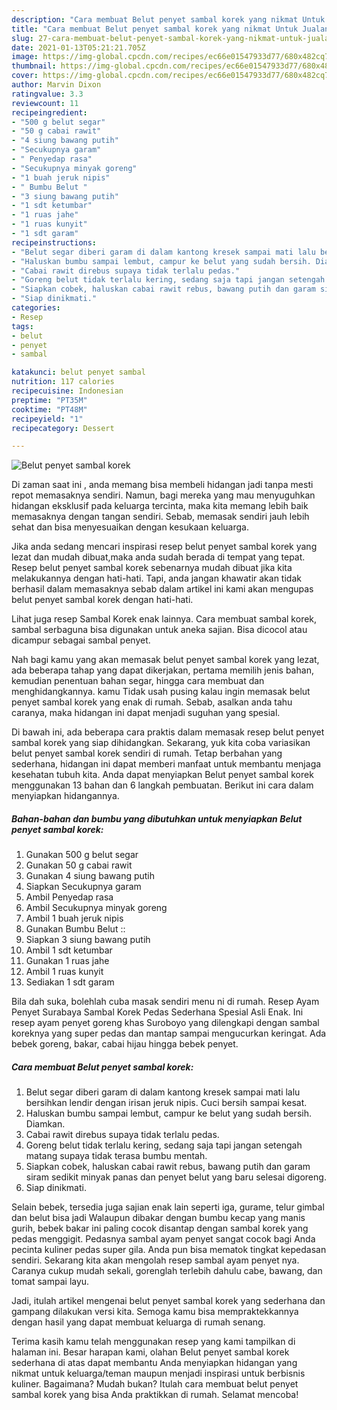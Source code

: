 ```yaml
---
description: "Cara membuat Belut penyet sambal korek yang nikmat Untuk Jualan"
title: "Cara membuat Belut penyet sambal korek yang nikmat Untuk Jualan"
slug: 27-cara-membuat-belut-penyet-sambal-korek-yang-nikmat-untuk-jualan
date: 2021-01-13T05:21:21.705Z
image: https://img-global.cpcdn.com/recipes/ec66e01547933d77/680x482cq70/belut-penyet-sambal-korek-foto-resep-utama.jpg
thumbnail: https://img-global.cpcdn.com/recipes/ec66e01547933d77/680x482cq70/belut-penyet-sambal-korek-foto-resep-utama.jpg
cover: https://img-global.cpcdn.com/recipes/ec66e01547933d77/680x482cq70/belut-penyet-sambal-korek-foto-resep-utama.jpg
author: Marvin Dixon
ratingvalue: 3.3
reviewcount: 11
recipeingredient:
- "500 g belut segar"
- "50 g cabai rawit"
- "4 siung bawang putih"
- "Secukupnya garam"
- " Penyedap rasa"
- "Secukupnya minyak goreng"
- "1 buah jeruk nipis"
- " Bumbu Belut "
- "3 siung bawang putih"
- "1 sdt ketumbar"
- "1 ruas jahe"
- "1 ruas kunyit"
- "1 sdt garam"
recipeinstructions:
- "Belut segar diberi garam di dalam kantong kresek sampai mati lalu bersihkan lendir dengan irisan jeruk nipis. Cuci bersih sampai kesat."
- "Haluskan bumbu sampai lembut, campur ke belut yang sudah bersih. Diamkan."
- "Cabai rawit direbus supaya tidak terlalu pedas."
- "Goreng belut tidak terlalu kering, sedang saja tapi jangan setengah matang supaya tidak terasa bumbu mentah."
- "Siapkan cobek, haluskan cabai rawit rebus, bawang putih dan garam siram sedikit minyak panas dan penyet belut yang baru selesai digoreng."
- "Siap dinikmati."
categories:
- Resep
tags:
- belut
- penyet
- sambal

katakunci: belut penyet sambal 
nutrition: 117 calories
recipecuisine: Indonesian
preptime: "PT35M"
cooktime: "PT48M"
recipeyield: "1"
recipecategory: Dessert

---
```



![Belut penyet sambal korek](https://img-global.cpcdn.com/recipes/ec66e01547933d77/680x482cq70/belut-penyet-sambal-korek-foto-resep-utama.jpg)

Di zaman  saat ini , anda memang bisa membeli hidangan jadi tanpa mesti repot memasaknya sendiri. Namun, bagi mereka yang mau menyuguhkan hidangan eksklusif pada keluarga tercinta, maka kita memang lebih baik memasaknya dengan tangan sendiri. Sebab, memasak sendiri jauh lebih sehat dan bisa menyesuaikan dengan kesukaan keluarga.

Jika anda sedang mencari inspirasi resep belut penyet sambal korek yang lezat dan mudah dibuat,maka anda sudah berada di tempat yang tepat. Resep belut penyet sambal korek  sebenarnya mudah dibuat jika kita melakukannya dengan hati-hati. Tapi, anda jangan khawatir akan tidak berhasil dalam memasaknya 
sebab dalam artikel ini kami akan mengupas belut penyet sambal korek dengan hati-hati.  

Lihat juga resep Sambal Korek enak lainnya. Cara membuat sambal korek, sambal serbaguna bisa digunakan untuk aneka sajian. Bisa dicocol atau dicampur sebagai sambal penyet.

Nah bagi kamu yang akan memasak belut penyet sambal korek yang lezat, ada beberapa tahap yang dapat dikerjakan, pertama memilih jenis bahan, kemudian penentuan bahan segar, hingga cara membuat dan menghidangkannya. kamu Tidak usah pusing kalau ingin memasak belut penyet sambal korek yang enak di rumah. Sebab, asalkan anda  tahu caranya, maka hidangan ini dapat menjadi suguhan yang spesial.

Di bawah ini, ada beberapa cara praktis  dalam memasak resep belut penyet sambal korek yang siap dihidangkan. Sekarang, yuk kita coba variasikan belut penyet sambal korek sendiri di rumah. Tetap berbahan yang sederhana, hidangan ini dapat memberi manfaat untuk membantu menjaga kesehatan tubuh kita. Anda dapat menyiapkan Belut penyet sambal korek menggunakan 13 bahan dan 6 langkah pembuatan. Berikut ini cara dalam menyiapkan hidangannya.

<!--inarticleads1-->

##### Bahan-bahan dan bumbu yang dibutuhkan untuk menyiapkan Belut penyet sambal korek:

1. Gunakan 500 g belut segar
1. Gunakan 50 g cabai rawit
1. Gunakan 4 siung bawang putih
1. Siapkan Secukupnya garam
1. Ambil  Penyedap rasa
1. Ambil Secukupnya minyak goreng
1. Ambil 1 buah jeruk nipis
1. Gunakan  Bumbu Belut ::
1. Siapkan 3 siung bawang putih
1. Ambil 1 sdt ketumbar
1. Gunakan 1 ruas jahe
1. Ambil 1 ruas kunyit
1. Sediakan 1 sdt garam


Bila dah suka, bolehlah cuba masak sendiri menu ni di rumah. Resep Ayam Penyet Surabaya Sambal Korek Pedas Sederhana Spesial Asli Enak. Ini resep ayam penyet goreng khas Suroboyo yang dilengkapi dengan sambal koreknya yang super pedas dan mantap sampai mengucurkan keringat. Ada bebek goreng, bakar, cabai hijau hingga bebek penyet. 

<!--inarticleads2-->

##### Cara membuat Belut penyet sambal korek:

1. Belut segar diberi garam di dalam kantong kresek sampai mati lalu bersihkan lendir dengan irisan jeruk nipis. Cuci bersih sampai kesat.
1. Haluskan bumbu sampai lembut, campur ke belut yang sudah bersih. Diamkan.
1. Cabai rawit direbus supaya tidak terlalu pedas.
1. Goreng belut tidak terlalu kering, sedang saja tapi jangan setengah matang supaya tidak terasa bumbu mentah.
1. Siapkan cobek, haluskan cabai rawit rebus, bawang putih dan garam siram sedikit minyak panas dan penyet belut yang baru selesai digoreng.
1. Siap dinikmati.


Selain bebek, tersedia juga sajian enak lain seperti iga, gurame, telur gimbal dan belut bisa jadi Walaupun dibakar dengan bumbu kecap yang manis gurih, bebek bakar ini paling cocok disantap dengan sambal korek yang pedas menggigit. Pedasnya sambal ayam penyet sangat cocok bagi Anda pecinta kuliner pedas super gila. Anda pun bisa mematok tingkat kepedasan sendiri. Sekarang kita akan mengolah resep sambal ayam penyet nya. Caranya cukup mudah sekali, gorenglah terlebih dahulu cabe, bawang, dan tomat sampai layu. 

Jadi, itulah artikel mengenai  belut penyet sambal korek  yang sederhana dan gampang dilakukan versi kita. Semoga kamu bisa mempraktekkannya dengan hasil yang dapat membuat keluarga di rumah senang. 

Terima kasih kamu telah menggunakan resep yang kami tampilkan di halaman ini. Besar harapan kami, olahan  Belut penyet sambal korek sederhana di atas dapat membantu Anda menyiapkan hidangan yang nikmat untuk keluarga/teman maupun menjadi inspirasi untuk berbisnis kuliner. Bagaimana? Mudah bukan? Itulah cara membuat belut penyet sambal korek yang bisa Anda praktikkan di rumah. Selamat mencoba!

